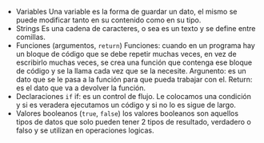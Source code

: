 * Variables
	Una variable es la forma de guardar un dato, el mismo se puede modificar tanto en su contenido como en su tipo.
* Strings
	Es una cadena de caracteres, o sea es un texto y se define entre comillas.
* Funciones (argumentos, `return`)
	Funciones: cuando en un programa hay un bloque de código que se debe repetir muchas veces, en vez de escribirlo muchas veces, se crea una función que contenga ese bloque de código y se la llama cada vez que se la necesite.
	Argunento: es un dato que se le pasa a la función para que pueda trabajar con el.
	Return: es el dato que va a devolver la función.
* Declaraciones `if`
	if: es un control de flujo. Le colocamos una condición y si es veradera ejecutamos un código y si no lo es sigue de largo.
* Valores booleanos (`true`, `false`)
	los valores booleanos son aquellos tipos de datos que solo pueden tener 2 tipos de resultado, verdadero o falso y se utilizan en operaciones logicas.